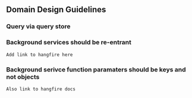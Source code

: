 ## Domain Design Guidelines

### Query via query store

### Background services should be re-entrant
``` 
Add link to hangfire here
```

### Background serivce function paramaters should be keys and not objects
```
Also link to hangfire docs
```